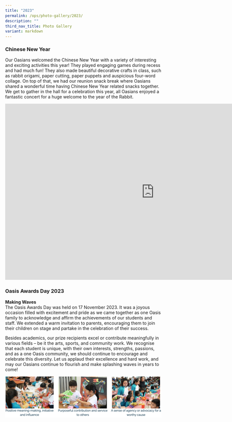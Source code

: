 ```yaml
---
title: "2023"
permalink: /ops/photo-gallery/2023/
description: ""
third_nav_title: Photo Gallery
variant: markdown
---
```

### Chinese New Year

Our Oasians welcomed the Chinese New Year with a variety of interesting and exciting activities this year! They played engaging games during recess and had much fun! They also made beautiful decorative crafts in class, such as rabbit origami, paper cutting, paper puppets and auspicious four-word collage. On top of that, we had our reunion snack break where Oasians shared a wonderful time having Chinese New Year related snacks together. We get to gather in the hall for a celebration this year, all Oasians enjoyed a fantastic concert for a huge welcome to the year of the Rabbit.

<iframe allowfullscreen="true" height="569" width="960" frameborder="0" src="https://docs.google.com/presentation/d/e/2PACX-1vS_czPtEpst-OIxYocq5i4sc5oTc2un0fTDiHGpnOeqU74cvWROxcsx0qYQUvqLQYxQJD6nE4ZriBB4/embed?start=true&amp;loop=true&amp;delayms=3000"></iframe>

### Oasis Awards Day 2023

**Making Waves**<br>
The Oasis Awards Day was held on 17 November 2023. It was a joyous occasion filled with excitement and pride as we came together as one Oasis family to acknowledge and affirm the achievements of our students and staff. We extended a warm invitation to parents, encouraging them to join their children on stage and partake in the celebration of their success.

Besides academics, our prize recipients excel or contribute meaningfully in various fields – be it the arts, sports, and community work. We recognise that each student is unique, with their own interests, strengths, passions, and as a one Oasis community, we should continue to encourage and celebrate this diversity. Let us applaud their excellence and hard work, and may our Oasians continue to flourish and make splashing waves in years to come!

![](/images/learning%20experience%201.png)